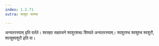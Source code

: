 ```yaml
---
index: 1.2.71
sutra: श्वशुरः श्वश्र्वा

---
```

अन्यतरस्याम् इति वर्तते। श्वस्र्वा सहवचने श्वशुरशब्दः शिष्यते अन्यतरस्याम्। श्वशुरश्च श्वश्रूश्च श्वशुरौ, श्वस्रूश्वशुरौ इति वा।